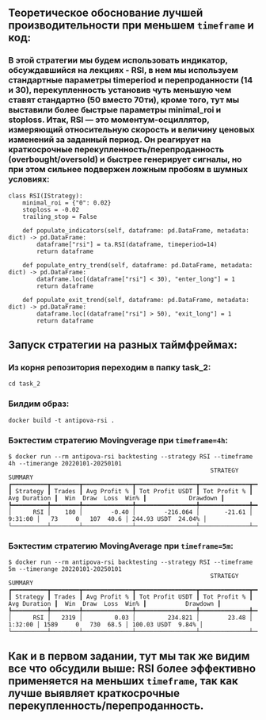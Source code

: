 ## Теоретическое обоснование лучшей производительности при меньшем `timeframe` и код:

### В этой стратегии мы будем использовать индикатор, обсуждавшийся на лекциях - RSI, в нем мы используем стандартные параметры timeperiod и перепроданности (14 и 30), перекупленность установив чуть меньшую чем ставят стандартно (50 вместо 70ти), кроме того, тут мы выставили более быстрые параметры minimal_roi и stoploss. Итак, RSI — это моментум-осциллятор, измеряющий относительную скорость и величину ценовых изменений за заданный период. Он реагирует на краткосрочные перекупленность/перепроданность (overbought/oversold) и быстрее генерирует сигналы, но при этом сильнее подвержен ложным пробоям в шумных условиях:

```
class RSI(IStrategy):
    minimal_roi = {"0": 0.02}
    stoploss = -0.02
    trailing_stop = False

    def populate_indicators(self, dataframe: pd.DataFrame, metadata: dict) -> pd.DataFrame:
        dataframe["rsi"] = ta.RSI(dataframe, timeperiod=14)
        return dataframe

    def populate_entry_trend(self, dataframe: pd.DataFrame, metadata: dict) -> pd.DataFrame:
        dataframe.loc[(dataframe["rsi"] < 30), "enter_long"] = 1
        return dataframe

    def populate_exit_trend(self, dataframe: pd.DataFrame, metadata: dict) -> pd.DataFrame:
        dataframe.loc[(dataframe["rsi"] > 50), "exit_long"] = 1
        return dataframe
```

## Запуск стратегии на разных таймфреймах:

### Из корня репозитория переходим в папку task_2:

```
cd task_2
```

### Билдим образ:

```
docker build -t antipova-rsi .
```

### Бэктестим стратегию Movingverage при `timeframe=4h`:

```
$ docker run --rm antipova-rsi backtesting --strategy RSI --timeframe 4h --timerange 20220101-20250101
                                                         STRATEGY SUMMARY                                                          
┏━━━━━━━━━━┳━━━━━━━━┳━━━━━━━━━━━━━━┳━━━━━━━━━━━━━━━━━┳━━━━━━━━━━━━━━┳━━━━━━━━━━━━━━┳━━━━━━━━━━━━━━━━━━━━━━━━┳━━━━━━━━━━━━━━━━━━━━━┓
┃ Strategy ┃ Trades ┃ Avg Profit % ┃ Tot Profit USDT ┃ Tot Profit % ┃ Avg Duration ┃  Win  Draw  Loss  Win% ┃            Drawdown ┃
┡━━━━━━━━━━╇━━━━━━━━╇━━━━━━━━━━━━━━╇━━━━━━━━━━━━━━━━━╇━━━━━━━━━━━━━━╇━━━━━━━━━━━━━━╇━━━━━━━━━━━━━━━━━━━━━━━━╇━━━━━━━━━━━━━━━━━━━━━┩
│      RSI │    180 │        -0.40 │        -216.064 │       -21.61 │      9:31:00 │   73     0   107  40.6 │ 244.93 USDT  24.04% │
└──────────┴────────┴──────────────┴─────────────────┴──────────────┴──────────────┴────────────────────────┴─────────────────────┘
```

### Бэктестим стратегию MovingAverage при `timeframe=5m`:

```
$ docker run --rm antipova-rsi backtesting --strategy RSI --timeframe 5m --timerange 20220101-20250101
                                                         STRATEGY SUMMARY                                                         
┏━━━━━━━━━━┳━━━━━━━━┳━━━━━━━━━━━━━━┳━━━━━━━━━━━━━━━━━┳━━━━━━━━━━━━━━┳━━━━━━━━━━━━━━┳━━━━━━━━━━━━━━━━━━━━━━━━┳━━━━━━━━━━━━━━━━━━━━┓
┃ Strategy ┃ Trades ┃ Avg Profit % ┃ Tot Profit USDT ┃ Tot Profit % ┃ Avg Duration ┃  Win  Draw  Loss  Win% ┃           Drawdown ┃
┡━━━━━━━━━━╇━━━━━━━━╇━━━━━━━━━━━━━━╇━━━━━━━━━━━━━━━━━╇━━━━━━━━━━━━━━╇━━━━━━━━━━━━━━╇━━━━━━━━━━━━━━━━━━━━━━━━╇━━━━━━━━━━━━━━━━━━━━┩
│      RSI │   2319 │         0.03 │         234.821 │        23.48 │      1:32:00 │ 1589     0   730  68.5 │ 100.03 USDT  9.84% │
└──────────┴────────┴──────────────┴─────────────────┴──────────────┴──────────────┴────────────────────────┴────────────────────┘
```

## Как и в первом задании, тут мы так же видим все что обсудили выше: RSI более эффективно применяется на меньших `timeframe`, так как лучше выявляет краткосрочные перекупленность/перепроданность.